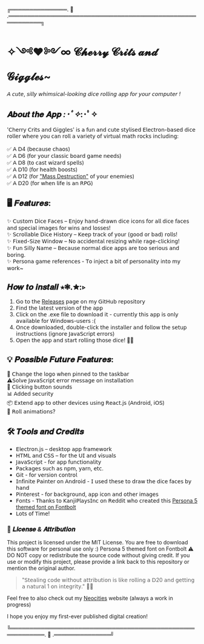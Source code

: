 ╔═══════════════. 🍒 .═══════════════════════════════════════════════════════════╗
# ✧༺♥༻∞ 𝓒𝓱𝓮𝓻𝓻𝔂 𝓒𝓻𝓲𝓽𝓼 𝓪𝓷𝓭 𝓖𝓲𝓰𝓰𝓵𝓮𝓼~
𝘈 𝘤𝘶𝘵𝘦, 𝘴𝘪𝘭𝘭𝘺 𝘸𝘩𝘪𝘮𝘴𝘪𝘤𝘢𝘭-𝘭𝘰𝘰𝘬𝘪𝘯𝘨 𝘥𝘪𝘤𝘦 𝘳𝘰𝘭𝘭𝘪𝘯𝘨 𝘢𝘱𝘱 𝘧𝘰𝘳 𝘺𝘰𝘶𝘳 𝘤𝘰𝘮𝘱𝘶𝘵𝘦𝘳 _!_


## **𝑨𝒃𝒐𝒖𝒕 𝒕𝒉𝒆 𝑨𝒑𝒑** *:･ﾟ✧*:･ﾟ✧
'𝖢𝗁𝖾𝗋𝗋𝗒 𝖢𝗋𝗂𝗍𝗌 𝖺𝗇𝖽 𝖦𝗂𝗀𝗀𝗅𝖾𝗌' 𝗂𝗌 𝖺 𝖿𝗎𝗇 𝖺𝗇𝖽 𝖼𝗎𝗍𝖾 𝗌𝗍𝗒𝗅𝗂𝗌𝖾𝖽 𝖤𝗅𝖾𝖼𝗍𝗋𝗈𝗇-𝖻𝖺𝗌𝖾𝖽 𝖽𝗂𝖼𝖾 𝗋𝗈𝗅𝗅𝖾𝗋 𝗐𝗁𝖾𝗋𝖾 𝗒𝗈𝗎 𝖼𝖺𝗇 𝗋𝗈𝗅𝗅 𝖺 𝗏𝖺𝗋𝗂𝖾𝗍𝗒 𝗈𝖿 𝗏𝗂𝗋𝗍𝗎𝖺𝗅 𝗆𝖺𝗍𝗁 𝗋𝗈𝖼𝗄𝗌 𝗂𝗇𝖼𝗅𝗎𝖽𝗂𝗇𝗀:
<br>
<br> ✅ 𝖠 𝖣4 (𝖻𝖾𝖼𝖺𝗎𝗌𝖾 𝖼𝗁𝖺𝗈𝗌)
<br> ✅ 𝖠 𝖣6 (𝖿𝗈𝗋 𝗒𝗈𝗎𝗋 𝖼𝗅𝖺𝗌𝗌𝗂𝖼 𝖻𝗈𝖺𝗋𝖽 𝗀𝖺𝗆𝖾 𝗇𝖾𝖾𝖽𝗌)
<br> ✅ 𝖠 𝖣8 (𝗍𝗈 𝖼𝖺𝗌𝗍 𝗐𝗂𝗓𝖺𝗋𝖽 𝗌𝗉𝖾𝗅𝗅𝗌)
<br> ✅ 𝖠 𝖣10 (𝖿𝗈𝗋 𝗁𝖾𝖺𝗅𝗍𝗁 𝖻𝗈𝗈𝗌𝗍𝗌)
<br> ✅ 𝖠 𝖣12 (𝖿𝗈𝗋 ["Mass Destruction"](https://youtu.be/Q6q6pDC6Mas?si=5w3GDYMQ37_Cf5BU) 𝗈𝖿 𝗒𝗈𝗎𝗋 𝖾𝗇𝖾𝗆𝗂𝖾𝗌)
<br> ✅ 𝖠 𝖣20 (𝖿𝗈𝗋 𝗐𝗁𝖾𝗇 𝗅𝗂𝖿𝖾 𝗂𝗌 𝖺𝗇 𝖱𝖯𝖦)

## **🖥️ 𝑭𝒆𝒂𝒕𝒖𝒓𝒆𝒔:**
✨ 𝖢𝗎𝗌𝗍𝗈𝗆 𝖣𝗂𝖼𝖾 𝖥𝖺𝖼𝖾𝗌 – 𝖤𝗇𝗃𝗈𝗒 𝗁𝖺𝗇𝖽-𝖽𝗋𝖺𝗐𝗇 𝖽𝗂𝖼𝖾 𝗂𝖼𝗈𝗇𝗌 𝖿𝗈𝗋 𝖺𝗅𝗅 𝖽𝗂𝖼𝖾 𝖿𝖺𝖼𝖾𝗌 𝖺𝗇𝖽 𝗌𝗉𝖾𝖼𝗂𝖺𝗅 𝗂𝗆𝖺𝗀𝖾𝗌 𝖿𝗈𝗋 𝗐𝗂𝗇𝗌 𝖺𝗇𝖽 𝗅𝗈𝗌𝗌𝖾𝗌!
<br> ✨ 𝖲𝖼𝗋𝗈𝗅𝗅𝖺𝖻𝗅𝖾 𝖣𝗂𝖼𝖾 𝖧𝗂𝗌𝗍𝗈𝗋𝗒 – 𝖪𝖾𝖾𝗉 𝗍𝗋𝖺𝖼𝗄 𝗈𝖿 𝗒𝗈𝗎𝗋 (𝗀𝗈𝗈𝖽 𝗈𝗋 𝖻𝖺𝖽) 𝗋𝗈𝗅𝗅𝗌!
<br> ✨ 𝖥𝗂𝗑𝖾𝖽-𝖲𝗂𝗓𝖾 𝖶𝗂𝗇𝖽𝗈𝗐 – 𝖭𝗈 𝖺𝖼𝖼𝗂𝖽𝖾𝗇𝗍𝖺𝗅 𝗋𝖾𝗌𝗂𝗓𝗂𝗇𝗀 𝗐𝗁𝗂𝗅𝖾 𝗋𝖺𝗀𝖾-𝖼𝗅𝗂𝖼𝗄𝗂𝗇𝗀!
<br> ✨ 𝖥𝗎𝗇 𝖲𝗂𝗅𝗅𝗒 𝖭𝖺𝗆𝖾 – 𝖡𝖾𝖼𝖺𝗎𝗌𝖾 𝗇𝗈𝗋𝗆𝖺𝗅 𝖽𝗂𝖼𝖾 𝖺𝗉𝗉𝗌 𝖺𝗋𝖾 𝗍𝗈𝗈 𝗌𝖾𝗋𝗂𝗈𝗎𝗌 𝖺𝗇𝖽 𝖻𝗈𝗋𝗂𝗇𝗀.
<br> ✨ 𝖯𝖾𝗋𝗌𝗈𝗇𝖺 𝗀𝖺𝗆𝖾 𝗋𝖾𝖿𝖾𝗋𝖾𝗇𝖼𝖾𝗌 - 𝖳𝗈 𝗂𝗇𝗃𝖾𝖼𝗍 𝖺 𝖻𝗂𝗍 𝗈𝖿 𝗉𝖾𝗋𝗌𝗈𝗇𝖺𝗅𝗂𝗍𝗒 𝗂𝗇𝗍𝗈 𝗆𝗒 𝗐𝗈𝗋𝗄~

## **𝑯𝒐𝒘 𝒕𝒐 𝒊𝒏𝒔𝒕𝒂𝒍𝒍** ⭒❃.✮:▹
1. 𝖦𝗈 𝗍𝗈 𝗍𝗁𝖾 [Releases](https://github.com/ZXLTRVN/diceproject/releases) 𝗉𝖺𝗀𝖾 𝗈𝗇 𝗆𝗒 𝖦𝗂𝗍𝖧𝗎𝖻 𝗋𝖾𝗉𝗈𝗌𝗂𝗍𝗈𝗋𝗒
2. 𝖥𝗂𝗇𝖽 𝗍𝗁𝖾 𝗅𝖺𝗍𝖾𝗌𝗍 𝗏𝖾𝗋𝗌𝗂𝗈𝗇 𝗈𝖿 𝗍𝗁𝖾 𝖺𝗉𝗉
3. 𝖢𝗅𝗂𝖼𝗄 𝗈𝗇 𝗍𝗁𝖾 .𝖾𝗑𝖾 𝖿𝗂𝗅𝖾 𝗍𝗈 𝖽𝗈𝗐𝗇𝗅𝗈𝖺𝖽 𝗂𝗍 - 𝖼𝗎𝗋𝗋𝖾𝗇𝗍𝗅𝗒 𝗍𝗁𝗂𝗌 𝖺𝗉𝗉 𝗂𝗌 𝗈𝗇𝗅𝗒 𝖺𝗏𝖺𝗂𝗅𝖺𝖻𝗅𝖾 𝖿𝗈𝗋 𝖶𝗂𝗇𝖽𝗈𝗐𝗌-𝗎𝗌𝖾𝗋𝗌 :(
4. 𝖮𝗇𝖼𝖾 𝖽𝗈𝗐𝗇𝗅𝗈𝖺𝖽𝖾𝖽, 𝖽𝗈𝗎𝖻𝗅𝖾-𝖼𝗅𝗂𝖼𝗄 𝗍𝗁𝖾 𝗂𝗇𝗌𝗍𝖺𝗅𝗅𝖾𝗋 𝖺𝗇𝖽 𝖿𝗈𝗅𝗅𝗈𝗐 𝗍𝗁𝖾 𝗌𝖾𝗍𝗎𝗉 𝗂𝗇𝗌𝗍𝗋𝗎𝖼𝗍𝗂𝗈𝗇𝗌 (𝗂𝗀𝗇𝗈𝗋𝖾 𝖩𝖺𝗏𝖺𝖲𝖼𝗋𝗂𝗉𝗍 𝖾𝗋𝗋𝗈𝗋𝗌)
5. 𝖮𝗉𝖾𝗇 𝗍𝗁𝖾 𝖺𝗉𝗉 𝖺𝗇𝖽 𝗌𝗍𝖺𝗋𝗍 𝗋𝗈𝗅𝗅𝗂𝗇𝗀 𝗍𝗁𝗈𝗌𝖾 𝖽𝗂𝖼𝖾! 🎲🍒

## 💡 **𝑷𝒐𝒔𝒔𝒊𝒃𝒍𝒆 𝑭𝒖𝒕𝒖𝒓𝒆 𝑭𝒆𝒂𝒕𝒖𝒓𝒆𝒔:**
🔮 𝖢𝗁𝖺𝗇𝗀𝖾 𝗍𝗁𝖾 𝗅𝗈𝗀𝗈 𝗐𝗁𝖾𝗇 𝗉𝗂𝗇𝗇𝖾𝖽 𝗍𝗈 𝗍𝗁𝖾 𝗍𝖺𝗌𝗄𝖻𝖺𝗋
<br>⚠️𝖲𝗈𝗅𝗏𝖾 𝖩𝖺𝗏𝖺𝖲𝖼𝗋𝗂𝗉𝗍 𝖾𝗋𝗋𝗈𝗋 𝗆𝖾𝗌𝗌𝖺𝗀𝖾 𝗈𝗇 𝗂𝗇𝗌𝗍𝖺𝗅𝗅𝖺𝗍𝗂𝗈𝗇
<br>🎨 𝖢𝗅𝗂𝖼𝗄𝗂𝗇𝗀 𝖻𝗎𝗍𝗍𝗈𝗇 𝗌𝗈𝗎𝗇𝖽𝗌
<br>📊 𝖠𝖽𝖽𝖾𝖽 𝗌𝖾𝖼𝗎𝗋𝗂𝗍𝗒
<br>📦 𝖤𝗑𝗍𝖾𝗇𝖽 𝖺𝗉𝗉 𝗍𝗈 𝗈𝗍𝗁𝖾𝗋 𝖽𝖾𝗏𝗂𝖼𝖾𝗌 𝗎𝗌𝗂𝗇𝗀 𝖱𝖾𝖺𝖼𝗍.𝗃𝗌 (𝖠𝗇𝖽𝗋𝗈𝗂𝖽, 𝗂𝖮𝖲)
<br>🎲 𝖱𝗈𝗅𝗅 𝖺𝗇𝗂𝗆𝖺𝗍𝗂𝗈𝗇𝗌?

## **🛠 𝑻𝒐𝒐𝒍𝒔 𝒂𝒏𝒅 𝑪𝒓𝒆𝒅𝒊𝒕𝒔**
- 𝖤𝗅𝖾𝖼𝗍𝗋𝗈𝗇.𝗃𝗌 – 𝖽𝖾𝗌𝗄𝗍𝗈𝗉 𝖺𝗉𝗉 𝖿𝗋𝖺𝗆𝖾𝗐𝗈𝗋𝗄
- 𝖧𝖳𝖬𝖫 𝖺𝗇𝖽 𝖢𝖲𝖲 – 𝖿𝗈𝗋 𝗍𝗁𝖾 𝖴𝖨 𝖺𝗇𝖽 𝗏𝗂𝗌𝗎𝖺𝗅𝗌
- 𝖩𝖺𝗏𝖺𝖲𝖼𝗋𝗂𝗉𝗍 - 𝖿𝗈𝗋 𝖺𝗉𝗉 𝖿𝗎𝗇𝖼𝗍𝗂𝗈𝗇𝖺𝗅𝗂𝗍𝗒
- 𝖯𝖺𝖼𝗄𝖺𝗀𝖾𝗌 𝗌𝗎𝖼𝗁 𝖺𝗌 𝗇𝗉𝗆, 𝗒𝖺𝗋𝗇, 𝖾𝗍𝖼.
- 𝖦𝗂𝗍 - 𝖿𝗈𝗋 𝗏𝖾𝗋𝗌𝗂𝗈𝗇 𝖼𝗈𝗇𝗍𝗋𝗈𝗅
- 𝖨𝗇𝖿𝗂𝗇𝗂𝗍𝖾 𝖯𝖺𝗂𝗇𝗍𝖾𝗋 𝗈𝗇 𝖠𝗇𝖽𝗋𝗈𝗂𝖽 - 𝖨 𝗎𝗌𝖾𝖽 𝗍𝗁𝖾𝗌𝖾 𝗍𝗈 𝖽𝗋𝖺𝗐 𝗍𝗁𝖾 𝖽𝗂𝖼𝖾 𝖿𝖺𝖼𝖾𝗌 𝖻𝗒 𝗁𝖺𝗇𝖽
- 𝖯𝗂𝗇𝗍𝖾𝗋𝖾𝗌𝗍 - 𝖿𝗈𝗋 𝖻𝖺𝖼𝗄𝗀𝗋𝗈𝗎𝗇𝖽, 𝖺𝗉𝗉 𝗂𝖼𝗈𝗇 𝖺𝗇𝖽 𝗈𝗍𝗁𝖾𝗋 𝗂𝗆𝖺𝗀𝖾𝗌
- 𝖥𝗈𝗇𝗍𝗌 - 𝖳𝗁𝖺𝗇𝗄𝗌 𝗍𝗈 𝖪𝖺𝗇𝗃𝗂𝖯𝗅𝖺𝗒𝗌𝖨𝗇𝖼 𝗈𝗇 𝖱𝖾𝖽𝖽𝗂𝗍 𝗐𝗁𝗈 𝖼𝗋𝖾𝖺𝗍𝖾𝖽 𝗍𝗁𝗂𝗌 [Persona 5 themed font on Fontbolt](https://www.fontbolt.com/font/persona-5-font/)
- 𝖫𝗈𝗍𝗌 𝗈𝖿 𝖳𝗂𝗆𝖾!

### 📝 **𝑳𝒊𝒄𝒆𝒏𝒔𝒆 _&_ 𝑨𝒕𝒕𝒓𝒊𝒃𝒖𝒕𝒊𝒐𝒏**
This project is licensed under the MIT License. You are free to download this software for personal use only :)
Persona 5 themed font on Fontbolt
⚠️ DO NOT copy or redistribute the source code without giving credit.
If you use or modify this project, please provide a link back to this repository or mention the original author.

> "𝖲𝗍𝖾𝖺𝗅𝗂𝗇𝗀 𝖼𝗈𝖽𝖾 𝗐𝗂𝗍𝗁𝗈𝗎𝗍 𝖺𝗍𝗍𝗋𝗂𝖻𝗎𝗍𝗂𝗈𝗇 𝗂𝗌 𝗅𝗂𝗄𝖾 𝗋𝗈𝗅𝗅𝗂𝗇𝗀 𝖺 𝖣20 𝖺𝗇𝖽 𝗀𝖾𝗍𝗍𝗂𝗇𝗀 𝖺 𝗇𝖺𝗍𝗎𝗋𝖺𝗅 1 𝗈𝗇 𝗂𝗇𝗍𝖾𝗀𝗋𝗂𝗍𝗒." 🎲😆

Feel free to also check out my [Neocities](https://yolia.neocities.org/) website (always a work in progress)

I hope you enjoy my first-ever published digital creation! 

╚═══════════════════════════════════════════════════════════. 🍒 .═══════════════╝

